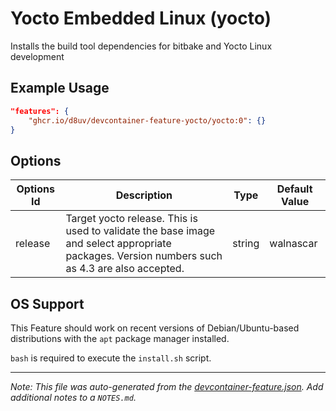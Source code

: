 
# Yocto Embedded Linux (yocto)

Installs the build tool dependencies for bitbake and Yocto Linux development

## Example Usage

```json
"features": {
    "ghcr.io/d8uv/devcontainer-feature-yocto/yocto:0": {}
}
```

## Options

| Options Id | Description | Type | Default Value |
|-----|-----|-----|-----|
| release | Target yocto release.  This is used to validate the base image and select appropriate packages.  Version numbers such as 4.3 are also accepted. | string | walnascar |

## OS Support

This Feature should work on recent versions of Debian/Ubuntu-based distributions with the `apt` package manager installed.

`bash` is required to execute the `install.sh` script.


---

_Note: This file was auto-generated from the [devcontainer-feature.json](https://github.com/d8uv/devcontainer-feature-yocto/blob/main/src/yocto/devcontainer-feature.json).  Add additional notes to a `NOTES.md`._
